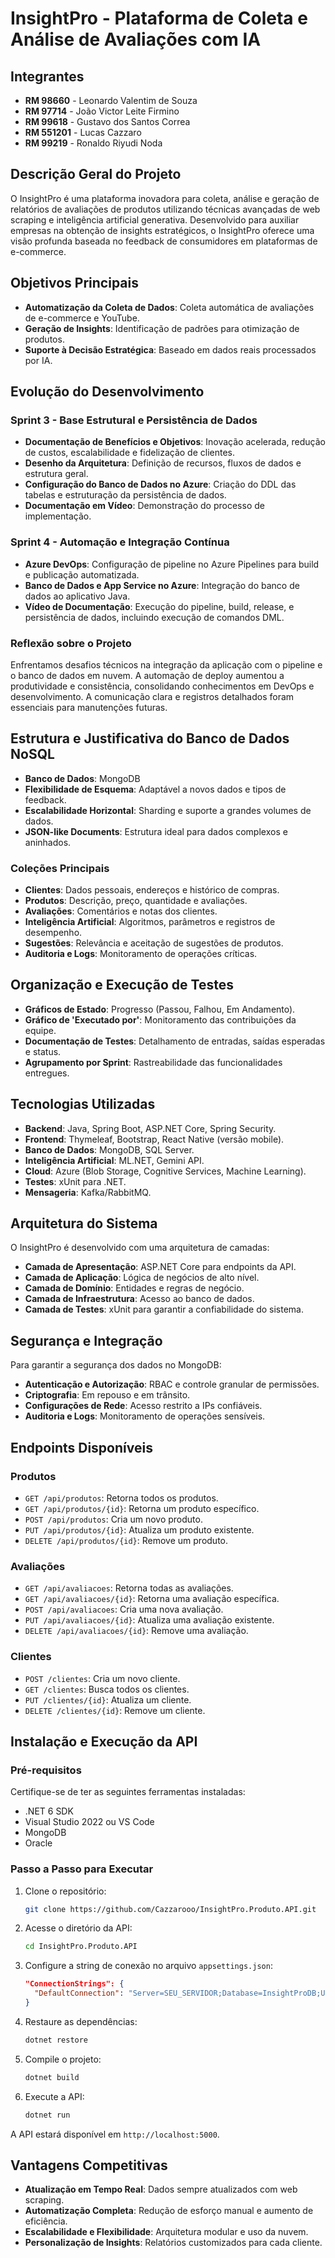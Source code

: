 # InsightPro - Plataforma de Coleta e Análise de Avaliações com IA

## Integrantes
- **RM 98660** - Leonardo Valentim de Souza
- **RM 97714** - João Victor Leite Firmino
- **RM 99618** - Gustavo dos Santos Correa
- **RM 551201** - Lucas Cazzaro
- **RM 99219** - Ronaldo Riyudi Noda

## Descrição Geral do Projeto
O InsightPro é uma plataforma inovadora para coleta, análise e geração de relatórios de avaliações de produtos utilizando técnicas avançadas de web scraping e inteligência artificial generativa. Desenvolvido para auxiliar empresas na obtenção de insights estratégicos, o InsightPro oferece uma visão profunda baseada no feedback de consumidores em plataformas de e-commerce.

## Objetivos Principais
- **Automatização da Coleta de Dados**: Coleta automática de avaliações de e-commerce e YouTube.
- **Geração de Insights**: Identificação de padrões para otimização de produtos.
- **Suporte à Decisão Estratégica**: Baseado em dados reais processados por IA.

## Evolução do Desenvolvimento

### Sprint 3 - Base Estrutural e Persistência de Dados
- **Documentação de Benefícios e Objetivos**: Inovação acelerada, redução de custos, escalabilidade e fidelização de clientes.
- **Desenho da Arquitetura**: Definição de recursos, fluxos de dados e estrutura geral.
- **Configuração do Banco de Dados no Azure**: Criação do DDL das tabelas e estruturação da persistência de dados.
- **Documentação em Vídeo**: Demonstração do processo de implementação.

### Sprint 4 - Automação e Integração Contínua
- **Azure DevOps**: Configuração de pipeline no Azure Pipelines para build e publicação automatizada.
- **Banco de Dados e App Service no Azure**: Integração do banco de dados ao aplicativo Java.
- **Vídeo de Documentação**: Execução do pipeline, build, release, e persistência de dados, incluindo execução de comandos DML.

### Reflexão sobre o Projeto
Enfrentamos desafios técnicos na integração da aplicação com o pipeline e o banco de dados em nuvem. A automação de deploy aumentou a produtividade e consistência, consolidando conhecimentos em DevOps e desenvolvimento. A comunicação clara e registros detalhados foram essenciais para manutenções futuras.

## Estrutura e Justificativa do Banco de Dados NoSQL
- **Banco de Dados**: MongoDB
- **Flexibilidade de Esquema**: Adaptável a novos dados e tipos de feedback.
- **Escalabilidade Horizontal**: Sharding e suporte a grandes volumes de dados.
- **JSON-like Documents**: Estrutura ideal para dados complexos e aninhados.

### Coleções Principais
- **Clientes**: Dados pessoais, endereços e histórico de compras.
- **Produtos**: Descrição, preço, quantidade e avaliações.
- **Avaliações**: Comentários e notas dos clientes.
- **Inteligência Artificial**: Algoritmos, parâmetros e registros de desempenho.
- **Sugestões**: Relevância e aceitação de sugestões de produtos.
- **Auditoria e Logs**: Monitoramento de operações críticas.

## Organização e Execução de Testes
- **Gráficos de Estado**: Progresso (Passou, Falhou, Em Andamento).
- **Gráfico de 'Executado por'**: Monitoramento das contribuições da equipe.
- **Documentação de Testes**: Detalhamento de entradas, saídas esperadas e status.
- **Agrupamento por Sprint**: Rastreabilidade das funcionalidades entregues.

## Tecnologias Utilizadas
- **Backend**: Java, Spring Boot, ASP.NET Core, Spring Security.
- **Frontend**: Thymeleaf, Bootstrap, React Native (versão mobile).
- **Banco de Dados**: MongoDB, SQL Server.
- **Inteligência Artificial**: ML.NET, Gemini API.
- **Cloud**: Azure (Blob Storage, Cognitive Services, Machine Learning).
- **Testes**: xUnit para .NET.
- **Mensageria**: Kafka/RabbitMQ.

## Arquitetura do Sistema
O InsightPro é desenvolvido com uma arquitetura de camadas:
- **Camada de Apresentação**: ASP.NET Core para endpoints da API.
- **Camada de Aplicação**: Lógica de negócios de alto nível.
- **Camada de Domínio**: Entidades e regras de negócio.
- **Camada de Infraestrutura**: Acesso ao banco de dados.
- **Camada de Testes**: xUnit para garantir a confiabilidade do sistema.

## Segurança e Integração
Para garantir a segurança dos dados no MongoDB:
- **Autenticação e Autorização**: RBAC e controle granular de permissões.
- **Criptografia**: Em repouso e em trânsito.
- **Configurações de Rede**: Acesso restrito a IPs confiáveis.
- **Auditoria e Logs**: Monitoramento de operações sensíveis.

## Endpoints Disponíveis

### Produtos
- `GET /api/produtos`: Retorna todos os produtos.
- `GET /api/produtos/{id}`: Retorna um produto específico.
- `POST /api/produtos`: Cria um novo produto.
- `PUT /api/produtos/{id}`: Atualiza um produto existente.
- `DELETE /api/produtos/{id}`: Remove um produto.

### Avaliações
- `GET /api/avaliacoes`: Retorna todas as avaliações.
- `GET /api/avaliacoes/{id}`: Retorna uma avaliação específica.
- `POST /api/avaliacoes`: Cria uma nova avaliação.
- `PUT /api/avaliacoes/{id}`: Atualiza uma avaliação existente.
- `DELETE /api/avaliacoes/{id}`: Remove uma avaliação.

### Clientes
- `POST /clientes`: Cria um novo cliente.
- `GET /clientes`: Busca todos os clientes.
- `PUT /clientes/{id}`: Atualiza um cliente.
- `DELETE /clientes/{id}`: Remove um cliente.

## Instalação e Execução da API

### Pré-requisitos
Certifique-se de ter as seguintes ferramentas instaladas:
- .NET 6 SDK
- Visual Studio 2022 ou VS Code
- MongoDB
- Oracle

### Passo a Passo para Executar
1. Clone o repositório:
   ```bash
   git clone https://github.com/Cazzarooo/InsightPro.Produto.API.git
   ```
2. Acesse o diretório da API:
   ```bash
   cd InsightPro.Produto.API
   ```
3. Configure a string de conexão no arquivo `appsettings.json`:
   ```json
   "ConnectionStrings": {
     "DefaultConnection": "Server=SEU_SERVIDOR;Database=InsightProDB;User Id=seu_usuario;Password=sua_senha;"
   }
   ```
4. Restaure as dependências:
   ```bash
   dotnet restore
   ```
5. Compile o projeto:
   ```bash
   dotnet build
   ```
6. Execute a API:
   ```bash
   dotnet run
   ```
A API estará disponível em `http://localhost:5000`.

## Vantagens Competitivas
- **Atualização em Tempo Real**: Dados sempre atualizados com web scraping.
- **Automatização Completa**: Redução de esforço manual e aumento de eficiência.
- **Escalabilidade e Flexibilidade**: Arquitetura modular e uso da nuvem.
- **Personalização de Insights**: Relatórios customizados para cada cliente.
